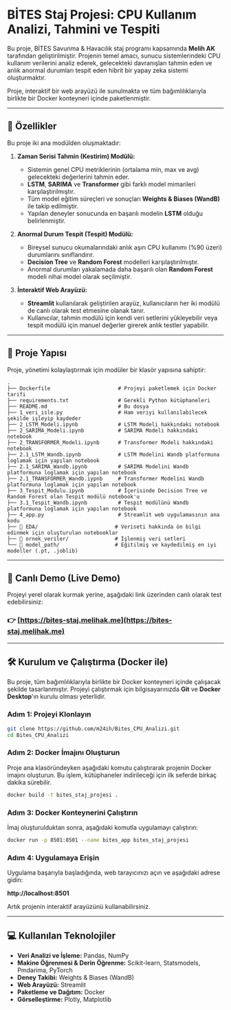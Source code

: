 # BİTES Staj Projesi: CPU Kullanım Analizi, Tahmini ve Tespiti

Bu proje, BİTES Savunma & Havacılık staj programı kapsamında **Melih AK** tarafından geliştirilmiştir. Projenin temel amacı, sunucu sistemlerindeki CPU kullanım verilerini analiz ederek, gelecekteki davranışları tahmin eden ve anlık anormal durumları tespit eden hibrit bir yapay zeka sistemi oluşturmaktır.

Proje, interaktif bir web arayüzü ile sunulmakta ve tüm bağımlılıklarıyla birlikte bir Docker konteyneri içinde paketlenmiştir.

---

## 🚀 Özellikler

Bu proje iki ana modülden oluşmaktadır:

1.  **Zaman Serisi Tahmin (Kestirim) Modülü:**
    * Sistemin genel CPU metriklerinin (ortalama min, max ve avg) gelecekteki değerlerini tahmin eder.
    * **LSTM**, **SARIMA** ve **Transformer** gibi farklı model mimarileri karşılaştırılmıştır.
    * Tüm model eğitim süreçleri ve sonuçları **Weights & Biases (WandB)** ile takip edilmiştir.
    * Yapılan deneyler sonucunda en başarılı modelin **LSTM** olduğu belirlenmiştir.

2.  **Anormal Durum Tespit (Tespit) Modülü:**
    * Bireysel sunucu okumalarındaki anlık aşırı CPU kullanımı (%90 üzeri) durumlarını sınıflandırır.
    * **Decision Tree** ve **Random Forest** modelleri karşılaştırılmıştır.
    * Anormal durumları yakalamada daha başarılı olan **Random Forest** modeli nihai model olarak seçilmiştir.

3.  **İnteraktif Web Arayüzü:**
    * **Streamlit** kullanılarak geliştirilen arayüz, kullanıcıların her iki modülü de canlı olarak test etmesine olanak tanır.
    * Kullanıcılar, tahmin modülü için kendi veri setlerini yükleyebilir veya tespit modülü için manuel değerler girerek anlık testler yapabilir.

---

## 📂 Proje Yapısı

Proje, yönetimi kolaylaştırmak için modüler bir klasör yapısına sahiptir:

```
.
├── Dockerfile                      # Projeyi paketlemek için Docker tarifi
├── requirements.txt                # Gerekli Python kütüphaneleri
├── README.md                       # Bu dosya
├── 1_veri_isle.py                  # Ham veriyi kullanılabilecek şekilde işleyip kaydeder
├── 2_LSTM_Modeli.ipynb             # LSTM Modeli hakkındaki notebook
├── 2_SARIMA_Modeli.ipynb           # SARIMA Modeli hakkındaki notebook
├── 2_TRANSFORMER_Modeli.ipynb      # Transformer Modeli hakkındaki notebook
├── 2.1_LSTM_Wandb.ipynb            # LSTM Modelini Wandb platformuna loglamak için yapılan notebook
├── 2.1_SARIMA_Wandb.ipynb          # SARIMA Modelini Wandb platformuna loglamak için yapılan notebook
├── 2.1_TRANSFORMER_Wandb.iypnb     # Transformer Modelini Wandb platformuna loglamak için yapılan notebook
├── 3_Tespit_Modulu.ipynb           # İçerisinde Decision Tree ve Random Forest olan Tespit modülü notebook'u
├── 3.1_Tespit_Wandb.ipynb          # Tespit modülünü Wandb platformuna loglamak için yapılan notebook
├── 4_app.py                        # Streamlit web uygulamasının ana kodu 
├── 📁 EDA/                         # Veriseti hakkında ön bilgi edinmek için oluşturulan notebooklar
├── 📁 ornek_veriler/               # İşlenmiş veri setleri
└── 📁 model_path/                  # Eğitilmiş ve kaydedilmiş en iyi modeller (.pt, .joblib)
```

---

## 🚀 Canlı Demo (Live Demo)

Projeyi yerel olarak kurmak yerine, aşağıdaki link üzerinden canlı olarak test edebilirsiniz:

### 👉 [https://bites-staj.melihak.me](https://bites-staj.melihak.me)

---

## 🛠️ Kurulum ve Çalıştırma (Docker ile)

Bu proje, tüm bağımlılıklarıyla birlikte bir Docker konteyneri içinde çalışacak şekilde tasarlanmıştır. Projeyi çalıştırmak için bilgisayarınızda **Git** ve **Docker Desktop**'ın kurulu olması yeterlidir.

### Adım 1: Projeyi Klonlayın

```bash
git clone https://github.com/m24ih/Bites_CPU_Analizi.git
cd Bites_CPU_Analizi
```

### Adım 2: Docker İmajını Oluşturun

Proje ana klasöründeyken aşağıdaki komutu çalıştırarak projenin Docker imajını oluşturun. Bu işlem, kütüphaneler indirileceği için ilk seferde birkaç dakika sürebilir.

```bash
docker build -t bites_staj_projesi .
```

### Adım 3: Docker Konteynerini Çalıştırın

İmaj oluşturulduktan sonra, aşağıdaki komutla uygulamayı çalıştırın:

```bash
docker run -p 8501:8501 --name bites_app bites_staj_projesi
```

### Adım 4: Uygulamaya Erişin

Uygulama başarıyla başladığında, web tarayıcınızı açın ve aşağıdaki adrese gidin:

**http://localhost:8501**

Artık projenin interaktif arayüzünü kullanabilirsiniz.

---

## 💻 Kullanılan Teknolojiler

* **Veri Analizi ve İşleme:** Pandas, NumPy
* **Makine Öğrenmesi & Derin Öğrenme:** Scikit-learn, Statsmodels, Pmdarima, PyTorch
* **Deney Takibi:** Weights & Biases (WandB)
* **Web Arayüzü:** Streamlit
* **Paketleme ve Dağıtım:** Docker
* **Görselleştirme:** Plotly, Matplotlib